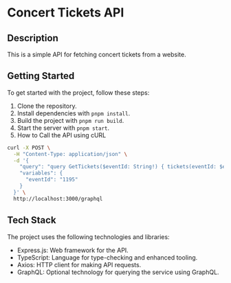 # Concert Tickets API

## Description

This is a simple API for fetching concert tickets from a
website.

## Getting Started

To get started with the project, follow these steps:

1. Clone the repository.
2. Install dependencies with `pnpm install`.
3. Build the project with `pnpm run build`.
4. Start the server with `pnpm start`.
5. How to Call the API using cURL

```bash
curl -X POST \
  -H "Content-Type: application/json" \
  -d '{
    "query": "query GetTickets($eventId: String!) { tickets(eventId: $eventId) { section row seatNumber price } }",
    "variables": {
      "eventId": "1195"
    }
  }' \
  http://localhost:3000/graphql
```

## Tech Stack

The project uses the following technologies and libraries:

- Express.js: Web framework for the API.
- TypeScript: Language for type-checking and enhanced
  tooling.
- Axios: HTTP client for making API requests.
- GraphQL: Optional technology for querying the service
  using GraphQL.
